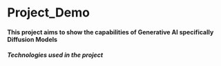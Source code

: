 ﻿# Project_Demo

#### This project aims to show the capabilities of Generative AI specifically Diffusion Models

##### Technologies used in the project
